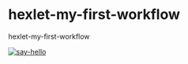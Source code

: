 
# hexlet-my-first-workflow
hexlet-my-first-workflow


[![say-hello](https://github.com/EgorDanilov95/hexlet-my-first-workflow/actions/workflows/say-hello.yml/badge.svg)](https://github.com/EgorDanilov95/hexlet-my-first-workflow/actions/workflows/say-hello.yml)
